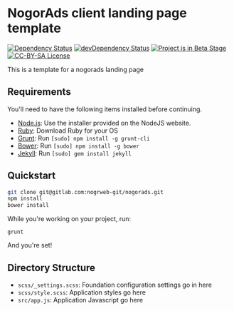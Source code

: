 # NogorAds client landing page template
[![Dependency Status](https://david-dm.org/fa7ad/NogorAds.svg?style=flat-square)](https://david-dm.org/fa7ad/NogorAds)
[![devDependency Status](https://david-dm.org/fa7ad/NogorAds/dev-status.svg?style=flat-square)](https://david-dm.org/fa7ad/NogorAds#info=devDependencies)
[![Project is in Beta Stage](https://img.shields.io/badge/stage-beta-orange.svg?style=flat-square)](#)
[![CC-BY-SA License](https://img.shields.io/badge/License-CC--BY--SA-brightgreen.svg?style=flat-square)](#)


This is a template for a nogorads landing page

## Requirements

You'll need to have the following items installed before continuing.

  * [Node.js](http://nodejs.org): Use the installer provided on the NodeJS website.
  * [Ruby](http://ruby-lang.com): Download Ruby for your OS
  * [Grunt](http://gruntjs.com/): Run `[sudo] npm install -g grunt-cli`
  * [Bower](http://bower.io): Run `[sudo] npm install -g bower`
  * [Jekyll](http://jekyllrb.com/): Run `[sudo] gem install jekyll`

## Quickstart

```bash
git clone git@gitlab.com:nogrweb-git/nogorads.git
npm install
bower install
```

While you're working on your project, run:

`grunt`

And you're set!

## Directory Structure

  * `scss/_settings.scss`: Foundation configuration settings go in here
  * `scss/style.scss`: Application styles go here
  * `src/app.js`: Application Javascript go here
